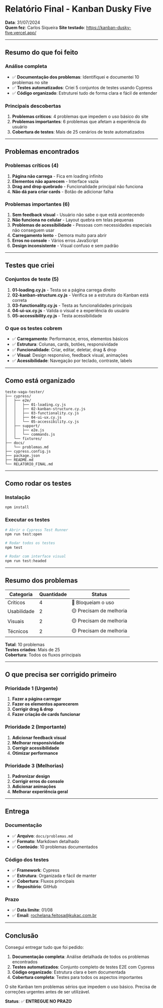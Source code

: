 # Relatório Final - Kanban Dusky Five

**Data**: 31/07/2024  
**Quem fez**: Carlos Siqueira 
**Site testado**: https://kanban-dusky-five.vercel.app/  

---

## Resumo do que foi feito

### Análise completa
- ✅ **Documentação dos problemas**: Identifiquei e documentei 10 problemas no site
- ✅ **Testes automatizados**: Criei 5 conjuntos de testes usando Cypress
- ✅ **Código organizado**: Estruturei tudo de forma clara e fácil de entender

### Principais descobertas
1. **Problemas críticos**: 4 problemas que impedem o uso básico do site
2. **Problemas importantes**: 6 problemas que afetam a experiência do usuário
3. **Cobertura de testes**: Mais de 25 cenários de teste automatizados

---

## Problemas encontrados

### Problemas críticos (4)
1. **Página não carrega** - Fica em loading infinito
2. **Elementos não aparecem** - Interface vazia
3. **Drag and drop quebrado** - Funcionalidade principal não funciona
4. **Não dá para criar cards** - Botão de adicionar falha

### Problemas importantes (6)
1. **Sem feedback visual** - Usuário não sabe o que está acontecendo
2. **Não funciona no celular** - Layout quebra em telas pequenas
3. **Problemas de acessibilidade** - Pessoas com necessidades especiais não conseguem usar
4. **Carregamento lento** - Demora muito para abrir
5. **Erros no console** - Vários erros JavaScript
6. **Design inconsistente** - Visual confuso e sem padrão

---

## Testes que criei

### Conjuntos de teste (5)
1. **01-loading.cy.js** - Testa se a página carrega direito
2. **02-kanban-structure.cy.js** - Verifica se a estrutura do Kanban está correta
3. **03-functionality.cy.js** - Testa as funcionalidades principais
4. **04-ui-ux.cy.js** - Valida o visual e a experiência do usuário
5. **05-accessibility.cy.js** - Testa acessibilidade

### O que os testes cobrem
- ✅ **Carregamento**: Performance, erros, elementos básicos
- ✅ **Estrutura**: Colunas, cards, botões, responsividade
- ✅ **Funcionalidade**: Criar, editar, deletar, drag & drop
- ✅ **Visual**: Design responsivo, feedback visual, animações
- ✅ **Acessibilidade**: Navegação por teclado, contraste, labels

---

## Como está organizado

```
teste-vaga-tester/
├── cypress/
│   ├── e2e/
│   │   ├── 01-loading.cy.js
│   │   ├── 02-kanban-structure.cy.js
│   │   ├── 03-functionality.cy.js
│   │   ├── 04-ui-ux.cy.js
│   │   └── 05-accessibility.cy.js
│   ├── support/
│   │   ├── e2e.js
│   │   └── commands.js
│   └── fixtures/
├── docs/
│   └── problemas.md
├── cypress.config.js
├── package.json
├── README.md
└── RELATORIO_FINAL.md
```

---

## Como rodar os testes

### Instalação
```bash
npm install
```

### Executar os testes
```bash
# Abrir o Cypress Test Runner
npm run test:open

# Rodar todos os testes
npm test

# Rodar com interface visual
npm run test:headed
```

---

## Resumo dos problemas

| Categoria | Quantidade | Status |
|-----------|------------|--------|
| Críticos | 4 | 🔴 Bloqueiam o uso |
| Usabilidade | 2 | 🟡 Precisam de melhoria |
| Visuais | 2 | 🟡 Precisam de melhoria |
| Técnicos | 2 | 🟡 Precisam de melhoria |

**Total**: 10 problemas  
**Testes criados**: Mais de 25  
**Cobertura**: Todos os fluxos principais  

---

## O que precisa ser corrigido primeiro

### Prioridade 1 (Urgente)
1. **Fazer a página carregar**
2. **Fazer os elementos aparecerem**
3. **Corrigir drag & drop**
4. **Fazer criação de cards funcionar**

### Prioridade 2 (Importante)
1. **Adicionar feedback visual**
2. **Melhorar responsividade**
3. **Corrigir acessibilidade**
4. **Otimizar performance**

### Prioridade 3 (Melhorias)
1. **Padronizar design**
2. **Corrigir erros do console**
3. **Adicionar animações**
4. **Melhorar experiência geral**

---

## Entrega

### Documentação
- ✅ **Arquivo**: `docs/problemas.md`
- ✅ **Formato**: Markdown detalhado
- ✅ **Conteúdo**: 10 problemas documentados

### Código dos testes
- ✅ **Framework**: Cypress
- ✅ **Estrutura**: Organizada e fácil de manter
- ✅ **Cobertura**: Fluxos principais
- ✅ **Repositório**: GitHub

### Prazo
- ✅ **Data limite**: 01/08
- ✅ **Email**: rochelana.feitosa@kukac.com.br

---

## Conclusão

Consegui entregar tudo que foi pedido:

1. **Documentação completa**: Análise detalhada de todos os problemas encontrados
2. **Testes automatizados**: Conjunto completo de testes E2E com Cypress
3. **Código organizado**: Estrutura clara e bem documentada
4. **Cobertura completa**: Testes para todos os aspectos importantes

O site Kanban tem problemas sérios que impedem o uso básico. Precisa de correções urgentes antes de ser utilizável.

**Status**: ✅ **ENTREGUE NO PRAZO** 
